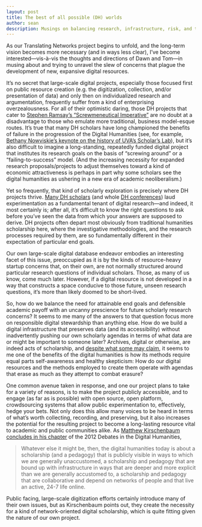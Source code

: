 ```yaml
---
layout: post
title: The best of all possible (DH) worlds
author: sean
description: Musings on balancing research, infrastructure, risk, and the needs of real and hypothetical scholars
---
```


As our Translating Networks project begins to unfold, and the long-term vision becomes more necessary (and in ways less clear), I’ve become interested—vis-à-vis the thoughts and directions of Dawn and Tom—in musing about and trying to unravel the slew of concerns that plague the development of new, expansive digital resources. 

It’s no secret that large-scale digital projects, especially those focused first on public resource creation (e.g. the digitization, collection, and/or presentation of data) and only then on individualized research and argumentation, frequently suffer from a kind of enterprising overzealousness. For all of their optimistic daring, those DH projects that cater to [Stephen Ramsay’s “Screwmeneutical Imperative”](http://quod.lib.umich.edu/d/dh/12544152.0001.001/1:5/--pastplay-teaching-and-learning-history-with-technology?g=dculture;rgn=div1;view=fulltext;xc=1) are no doubt at a disadvantage to those who emulate more traditional, business model-esque routes. <!--excerpt-->It’s true that many DH scholars have long championed the benefits of failure in the progression of the Digital Humanities (see, for example, [Bethany Nowviskie’s keynote on the history of UVA’s Scholar’s Lab](http://nowviskie.org/2012/too-small-to-fail/)), but it’s also difficult to imagine a long-standing, repeatedly funded digital project that institutes its research goals on the basis of “screwing around” or a “failing-to-success” model. (And the increasing necessity for expanded research proposals/projects to adjust themselves toward a kind of economic attractiveness is perhaps in part why some scholars see the digital humanities as ushering in a new era of academic neoliberalism.) 

Yet so frequently, that kind of scholarly exploration is precisely where DH projects thrive. [Many DH scholars](http://dhdebates.gc.cuny.edu/debates/text/13) (and whole [DH conferences](http://dhdhi.hypotheses.org/2428)) laud experimentation as a fundamental tenant of digital research—and indeed, it most certainly is; after all, it’s difficult to know the right questions to ask before you’ve seen the data from which your answers are supposed to derive. DH projects often depart most obviously from traditional humanities scholarship here, where the investigative methodologies, and the research processes required by them, are so fundamentally different in their expectation of particular end goals. 

Our own large-scale digital database endeavor embodies an interesting facet of this issue, preoccupied as it is by the kinds of resource-heavy startup concerns that, on their own, are not normally structured around particular research questions of individual scholars. Those, as many of us know, come much later. However, if a digital resource is not developed in a way that constructs a space conducive to those future, unseen research questions, it’s more than likely doomed to be short-lived. 

So, how do we balance the need for attainable end goals and defensible academic payoff with an uncanny prescience for future scholarly research concerns? It seems to me many of the answers to that question focus more on responsible digital stewardship than anything else. How do we build a digital infrastructure that preserves data (and its accessibility) without inadvertently pushing our own scholarly agendas in terms of what data are or might be important to someone later? Archives, digital or otherwise, are indeed acts of scholarship, and [despite what some may claim](https://lareviewofbooks.org/article/neoliberal-tools-archives-political-history-digital-humanities/), it seems to me one of the benefits of the digital humanities is how its methods require equal parts self-awareness and healthy skepticism: How do our digital resources and the methods employed to create them operate with agendas that erase as much as they attempt to combat erasure?

One common avenue taken in response, and one our project plans to take for a variety of reasons, is to make the project publicly accessible, and to engage (as far as is possible) with open source, open platform, crowdsourcing systems that allow public experimentation to, effectively, hedge your bets. Not only does this allow many voices to be heard in terms of what’s worth collecting, recording, and preserving, but it also increases the potential for the resulting project to become a long-lasting resource vital to academic and public communities alike. As [Matthew Kirschenbaum concludes in his chapter](http://dhdebates.gc.cuny.edu/debates/text/38) of the 2012 Debates in the Digital Humanities, 

> Whatever else it might be, then, the digital humanities today is about a scholarship (and a pedagogy) that is publicly visible in ways to which we are generally unaccustomed, a scholarship and pedagogy that are bound up with infrastructure in ways that are deeper and more explicit than we are generally accustomed to, a scholarship and pedagogy that are collaborative and depend on networks of people and that live an active, 24-7 life online.

Public facing, large-scale digitization efforts certainly introduce many of their own issues, but as Kirschenbaum points out, they create the necessity for a kind of network-oriented digital scholarship, which is quite fitting given the nature of our own project.
